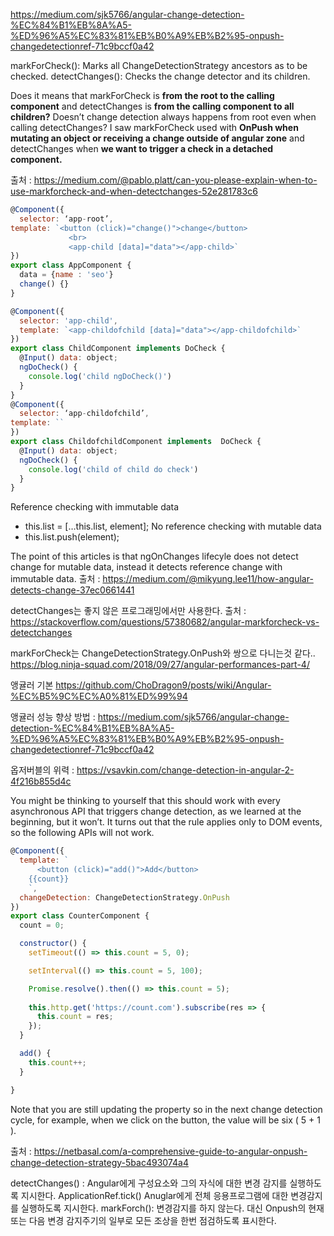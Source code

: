 https://medium.com/sjk5766/angular-change-detection-%EC%84%B1%EB%8A%A5-%ED%96%A5%EC%83%81%EB%B0%A9%EB%B2%95-onpush-changedetectionref-71c9bccf0a42

markForCheck():  Marks all ChangeDetectionStrategy ancestors as to be checked.
detectChanges():  Checks the change detector and its children.

Does it means that markForCheck is **from the root to the calling component** and detectChanges is **from the calling component to all children?**
Doesn’t change detection always happens from root even when calling detectChanges?
I saw markForCheck used with **OnPush when mutating an object or receiving a change outside of angular zone** and detectChanges when **we want to trigger a check in a detached component.**

출처 : https://medium.com/@pablo.platt/can-you-please-explain-when-to-use-markforcheck-and-when-detectchanges-52e281783c6



```js
@Component({
  selector: ‘app-root’,
template: `<button (click)="change()">change</button>
             <br>
             <app-child [data]="data"></app-child>`
})
export class AppComponent {
  data = {name : 'seo'}
  change() {}
}

@Component({
  selector: 'app-child',
  template: `<app-childofchild [data]="data"></app-childofchild>`
})
export class ChildComponent implements DoCheck {
  @Input() data: object;
  ngDoCheck() {
    console.log('child ngDoCheck()')
  }
}
@Component({
  selector: ‘app-childofchild’,
template: ``
})
export class ChildofchildComponent implements  DoCheck {
  @Input() data: object;
  ngDoCheck() {
    console.log('child of child do check')
  }
}
```




Reference checking with immutable data
- this.list = […this.list, element];
No reference checking with mutable data
- this.list.push(element);

The point of this articles is that ngOnChanges lifecyle does not detect change for mutable data, instead it detects reference change with immutable data.
출처 : https://medium.com/@mikyung.lee11/how-angular-detects-change-37ec0661441


detectChanges는 좋지 않은 프로그래밍에서만 사용한다.
출처 : https://stackoverflow.com/questions/57380682/angular-markforcheck-vs-detectchanges


markForCheck는 ChangeDetectionStrategy.OnPush와 쌍으로 다니는것 같다..
https://blog.ninja-squad.com/2018/09/27/angular-performances-part-4/


앵귤러 기본 https://github.com/ChoDragon9/posts/wiki/Angular-%EC%B5%9C%EC%A0%81%ED%99%94

앵귤러 성능 향상 방법 : https://medium.com/sjk5766/angular-change-detection-%EC%84%B1%EB%8A%A5-%ED%96%A5%EC%83%81%EB%B0%A9%EB%B2%95-onpush-changedetectionref-71c9bccf0a42

옵저버블의 위력 : https://vsavkin.com/change-detection-in-angular-2-4f216b855d4c





You might be thinking to yourself that this should work with every asynchronous API that triggers change detection, as we learned at the beginning, but it won’t.
It turns out that the rule applies only to DOM events, so the following APIs will not work.

```js
@Component({
  template: `
      <button (click)="add()">Add</button>
    {{count}}
    `,
  changeDetection: ChangeDetectionStrategy.OnPush
})
export class CounterComponent {
  count = 0;

  constructor() {
    setTimeout(() => this.count = 5, 0);

    setInterval(() => this.count = 5, 100);

    Promise.resolve().then(() => this.count = 5); 
    
    this.http.get('https://count.com').subscribe(res => {
      this.count = res;
    });
  }

  add() {
    this.count++;
  }

}
```

Note that you are still updating the property so in the next change detection cycle, for example, when we click on the button, the value will be six ( 5 + 1 ).

출처 : https://netbasal.com/a-comprehensive-guide-to-angular-onpush-change-detection-strategy-5bac493074a4

detectChanges() : Angular에게 구성요소와 그의 자식에 대한 변경 감지를 실행하도록 지시한다.
ApplicationRef.tick() Anuglar에게 전체 응용프로그램에 대한 변경감지를 실행하도록 지시한다.
markForch(): 변경감지를 하지 않는다. 대신 Onpush의 현재 또는 다음 변경 감지주기의 일부로 모든 조상을 한번 점검하도록 표시한다.